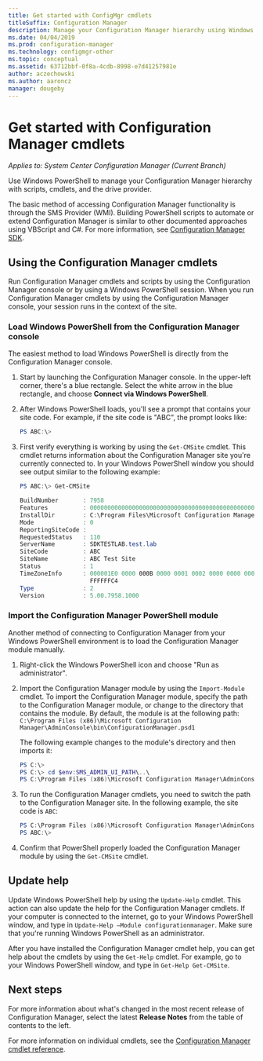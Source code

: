 ```yaml
---
title: Get started with ConfigMgr cmdlets
titleSuffix: Configuration Manager
description: Manage your Configuration Manager hierarchy using Windows PowerShell. 
ms.date: 04/04/2019
ms.prod: configuration-manager
ms.technology: configmgr-other
ms.topic: conceptual
ms.assetid: 63712bbf-0f8a-4cdb-8998-e7d41257981e
author: aczechowski
ms.author: aaroncz
manager: dougeby
---
```


# Get started with Configuration Manager cmdlets

*Applies to: System Center Configuration Manager (Current Branch)*

Use Windows PowerShell to manage your Configuration Manager hierarchy with scripts, cmdlets, and the drive provider.

The basic method of accessing Configuration Manager functionality is through the SMS Provider (WMI). Building PowerShell scripts to automate or extend Configuration Manager is similar to other documented approaches using VBScript and C#. For more information, see [Configuration Manager SDK](https://docs.microsoft.com/sccm/develop/core/misc/system-center-configuration-manager-sdk).



## Using the Configuration Manager cmdlets

Run Configuration Manager cmdlets and scripts by using the Configuration Manager console or by using a Windows PowerShell session. When you run Configuration Manager cmdlets by using the Configuration Manager console, your session runs in the context of the site.


### Load Windows PowerShell from the Configuration Manager console

The easiest method to load Windows PowerShell is directly from the Configuration Manager console.  

1.  Start by launching the Configuration Manager console. In the upper-left corner, there's a blue rectangle. Select the white arrow in the blue rectangle, and choose **Connect via Windows PowerShell**.  

2.  After Windows PowerShell loads, you'll see a prompt that contains your site code. For example, if the site code is "ABC", the prompt looks like:  

    ```  PowerShell
    PS ABC:\>  
    ```  

3.  First verify everything is working by using the `Get-CMSite` cmdlet. This cmdlet returns information about the Configuration Manager site you're currently connected to. In your Windows PowerShell window you should see output similar to the following example:  

    ```  PowerShell
    PS ABC:\> Get-CMSite  

    BuildNumber       : 7958  
    Features          : 0000000000000000000000000000000000000000000000000000000000000000  
    InstallDir        : C:\Program Files\Microsoft Configuration Manager  
    Mode              : 0  
    ReportingSiteCode :  
    RequestedStatus   : 110  
    ServerName        : SDKTESTLAB.test.lab  
    SiteCode          : ABC  
    SiteName          : ABC Test Site  
    Status            : 1  
    TimeZoneInfo      : 000001E0 0000 000B 0000 0001 0002 0000 0000 0000 00000000 0000 0003 0000 0002 0002 0000 0000 0000  
                        FFFFFFC4  
    Type              : 2  
    Version           : 5.00.7958.1000  

    ```  


### Import the Configuration Manager PowerShell module

Another method of connecting to Configuration Manager from your Windows PowerShell environment is to load the Configuration Manager module manually.  

1.  Right-click the Windows PowerShell icon and choose "Run as administrator".  

2.  Import the Configuration Manager module by using the `Import-Module` cmdlet. To import the Configuration Manager module, specify the path to the Configuration Manager module, or change to the directory that contains the module. By default, the module is at the following path: `C:\Program Files (x86)\Microsoft Configuration Manager\AdminConsole\bin\ConfigurationManager.psd1`   

    The following example changes to the module's directory and then imports it:  

    ```  PowerShell
    PS C:\>  
    PS C:\> cd $env:SMS_ADMIN_UI_PATH\..\
    PS C:\Program Files (x86)\Microsoft Configuration Manager\AdminConsole\bin> Import-Module .\ConfigurationManager.psd1  
    ```  

3.  To run the Configuration Manager cmdlets, you need to switch the path to the Configuration Manager site. In the following example, the site code is `ABC`:  

    ```  PowerShell
    PS C:\Program Files (x86)\Microsoft Configuration Manager\AdminConsole\bin> CD ABC:   
    PS ABC:\>  
    ```  

4.  Confirm that PowerShell properly loaded the Configuration Manager module by using the `Get-CMSite` cmdlet.  



## Update help

Update Windows PowerShell help by using the `Update-Help` cmdlet. This action can also update the help for the Configuration Manager cmdlets. If your computer is connected to the internet, go to your Windows PowerShell window, and type in `Update-Help –Module configurationmanager`. Make sure that you're running Windows PowerShell as an administrator.  

After you have installed the Configuration Manager cmdlet help, you can get help about the cmdlets by using the `Get-Help` cmdlet. For example, go to your Windows PowerShell window, and type in `Get-Help Get-CMSite`.


## Next steps

For more information about what's changed in the most recent release of Configuration Manager, select the latest **Release Notes** from the table of contents to the left. 

For more information on individual cmdlets, see the [Configuration Manager cmdlet reference](https://docs.microsoft.com/powershell/module/configurationmanager/?view=sccm-ps).

